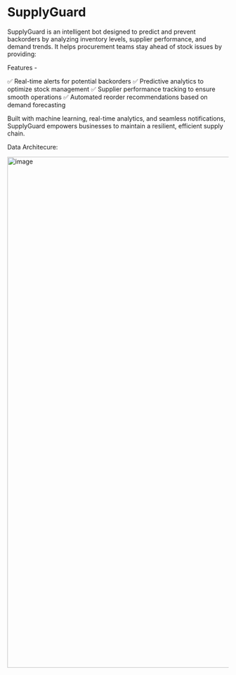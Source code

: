 # SupplyGuard

SupplyGuard is an intelligent bot designed to predict and prevent backorders by analyzing inventory levels, supplier performance, and demand trends. It helps procurement teams stay ahead of stock issues by providing:

Features -

✅ Real-time alerts for potential backorders
✅ Predictive analytics to optimize stock management
✅ Supplier performance tracking to ensure smooth operations
✅ Automated reorder recommendations based on demand forecasting

Built with machine learning, real-time analytics, and seamless notifications, SupplyGuard empowers businesses to maintain a resilient, efficient supply chain.


Data Architecure:



<img width="1095" height="1165" alt="image" src="https://github.com/user-attachments/assets/25b9c277-6f2d-4136-89e9-8cf7ad0c6e89" />
